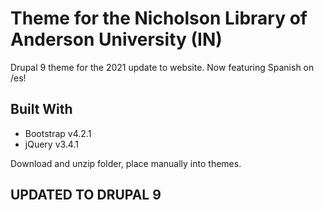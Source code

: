 # Theme for the Nicholson Library of Anderson University (IN)
Drupal 9 theme for the 2021 update to website.
Now featuring Spanish on /es!

## Built With
* Bootstrap v4.2.1
* jQuery v3.4.1

Download and unzip folder, place manually into themes.

## UPDATED TO DRUPAL 9